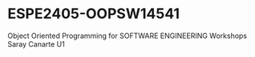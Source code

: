 # ESPE2405-OOPSW14541
Object Oriented Programming for SOFTWARE ENGINEERING Workshops Saray Canarte U1
